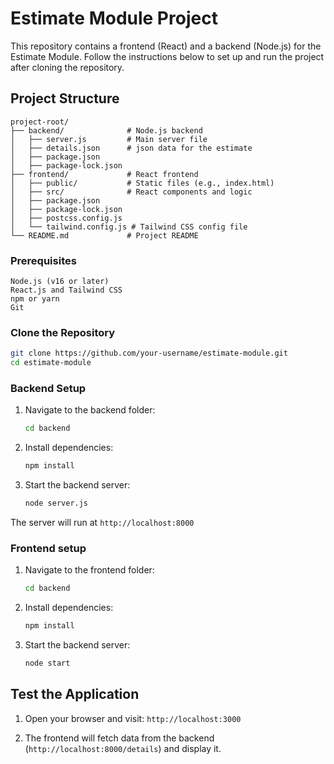 # Estimate Module Project

This repository contains a frontend (React) and a backend (Node.js) for the Estimate Module. Follow the instructions below to set up and run the project after cloning the repository.

## Project Structure

```
project-root/
├── backend/              # Node.js backend
│   ├── server.js         # Main server file
│   ├── details.json      # json data for the estimate
│   ├── package.json      
│   ├── package-lock.json             
├── frontend/             # React frontend
│   ├── public/           # Static files (e.g., index.html)
│   ├── src/              # React components and logic
│   ├── package.json
│   ├── package-lock.json  
│   ├── postcss.config.js   
│   └── tailwind.config.js # Tailwind CSS config file
└── README.md             # Project README
```


### Prerequisites

    Node.js (v16 or later)
    React.js and Tailwind CSS
    npm or yarn
    Git

### Clone the Repository

```bash
git clone https://github.com/your-username/estimate-module.git
cd estimate-module
```

### Backend Setup

1. Navigate to the backend folder:
    ```bash
    cd backend
    ```

2. Install dependencies:
    ```bash
    npm install
    ```

3. Start the backend server:
    ```bash 
    node server.js
    ```

The server will run at ```http://localhost:8000```

### Frontend setup

1. Navigate to the frontend folder:
    ```bash
    cd backend
    ```

2. Install dependencies:
    ```bash
    npm install
    ```

3. Start the backend server:
    ```bash 
    node start
    ```

## Test the Application

1. Open your browser and visit: ```http://localhost:3000```

2. The frontend will fetch data from the backend
(```http://localhost:8000/details```) and display it.
